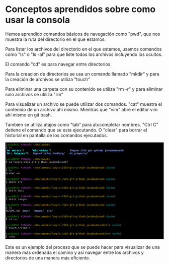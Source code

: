 # Conceptos aprendidos sobre como usar la consola

Hemos aprendido comandos básicos de navegación como "pwd", que nos muestra la ruta del directorio en el que estamos.

Para listar los archivos del directorio en el que estamos, usamos comandos como "ls" o "ls -al" para que liste todos los archivos incluyendo los ocultos.

El comando "cd" es para navegar entre directorios.

Para la creacion de directorios se usa un comando llamado "mkdir" y para la creación de archivos se utiliza "touch"

Para eliminar una carpeta con su contenido se utiliza "rm -r" y para eliminar solo archivos se utiliza "rm"

Para visualizar un archivo se puede utilizar dos comandos. "cat" muestra el contenido de un archivo ahi mismo. Mientras que "vim" abre el editor vim ahí mismo en git bash.

Tambien se utiliza atajos como "tab" para atucompletar nombres.
"Ctrl C" detiene el comando que se esta ejecutando. O "clear" para borrar el historial en pantalla de los comandos ejecutados. 

![alt text](../images/1.png)

Este es un ejemplo del proceso que se puede hacer para visualizar de una manera más ordenada el camino y así navegar entre los archivos y directorios de una manera más eficiente.